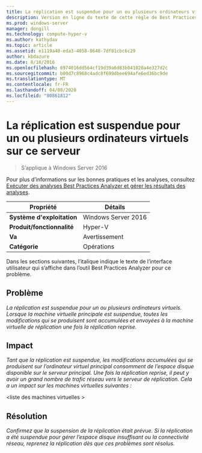 ```yaml
---
title: La réplication est suspendue pour un ou plusieurs ordinateurs virtuels sur ce serveur
description: Version en ligne du texte de cette règle de Best Practices Analyzer.
ms.prod: windows-server
manager: dongill
ms.technology: compute-hyper-v
ms.author: kathydav
ms.topic: article
ms.assetid: e1119a40-eda3-4058-8648-7df81cbc6c29
author: kbdazure
ms.date: 8/16/2016
ms.openlocfilehash: 6974016dd564cf19d39a6d83b041020a4e327d2c
ms.sourcegitcommit: b00d7c8968c4adc8f699dbee694afe6ed36bc9de
ms.translationtype: MT
ms.contentlocale: fr-FR
ms.lasthandoff: 04/08/2020
ms.locfileid: "80861812"
---
```

# <a name="replication-is-paused-for-one-or-more-virtual-machines-on-this-server"></a>La réplication est suspendue pour un ou plusieurs ordinateurs virtuels sur ce serveur

>S’applique à Windows Server 2016

Pour plus d’informations sur les bonnes pratiques et les analyses, consultez [Exécuter des analyses Best Practices Analyzer et gérer les résultats des analyses](https://go.microsoft.com/fwlink/p/?LinkID=223177).  
  
|Propriété|Détails|  
|-|-|  
|**Système d'exploitation**|Windows Server 2016|  
|**Produit/fonctionnalité**|Hyper-V|  
|**Va**|Avertissement|  
|**Catégorie**|Opérations|  
  
Dans les sections suivantes, l’italique indique le texte de l’interface utilisateur qui s’affiche dans l’outil Best Practices Analyzer pour ce problème.  
  
## <a name="issue"></a>Problème  
*La réplication est suspendue pour un ou plusieurs ordinateurs virtuels. Lorsque la machine virtuelle principale est suspendue, toutes les modifications qui se produisent sont accumulées et envoyées à la machine virtuelle de réplication une fois la réplication reprise.*  
  
## <a name="impact"></a>Impact  
*Tant que la réplication est suspendue, les modifications accumulées qui se produisent sur l’ordinateur virtuel principal consomment de l’espace disque disponible sur le serveur principal. Une fois la réplication reprise, il peut y avoir un grand nombre de trafic réseau vers le serveur de réplication. Cela a un impact sur les machines virtuelles suivantes :*  
  
\<liste des machines virtuelles >  
  
## <a name="resolution"></a>Résolution  
*Confirmez que la suspension de la réplication était prévue. Si la réplication a été suspendue pour gérer l’espace disque insuffisant ou la connectivité réseau, reprenez la réplication dès que ces problèmes sont résolus.*  
  


